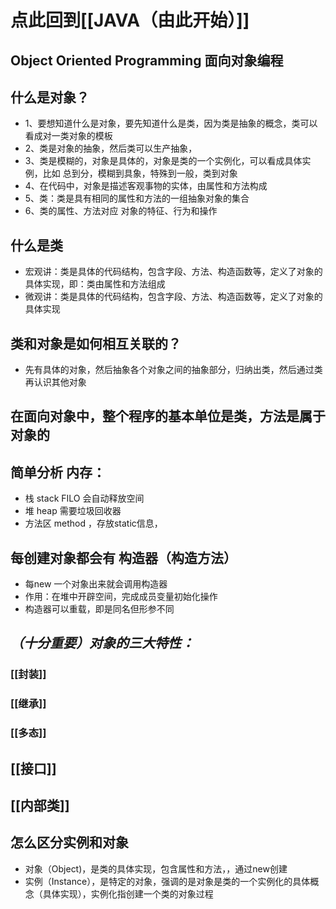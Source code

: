 # 点此回到[[JAVA（由此开始）]]

## Object Oriented Programming  面向对象编程

## 什么是对象？
- 1、要想知道什么是对象，要先知道什么是类，因为类是抽象的概念，类可以看成对一类对象的模板
- 2、类是对象的抽象，然后类可以生产抽象，
- 3、类是模糊的，对象是具体的，对象是类的一个实例化，可以看成具体实例，比如 总到分，模糊到具象，特殊到一般，类到对象
- 4、在代码中，对象是描述客观事物的实体，由属性和方法构成
- 5、类：类是具有相同的属性和方法的一组抽象对象的集合
- 6、类的属性、方法对应    对象的特征、行为和操作

## 什么是类
- 宏观讲：类是具体的代码结构，包含字段、方法、构造函数等，定义了对象的具体实现，即：类由属性和方法组成
- 微观讲：类是具体的代码结构，包含字段、方法、构造函数等，定义了对象的具体实现

## 类和对象是如何相互关联的？
- 先有具体的对象，然后抽象各个对象之间的抽象部分，归纳出类，然后通过类再认识其他对象

## 在面向对象中，整个程序的基本单位是类，方法是属于对象的

## 简单分析 内存：
- 栈 stack FILO   会自动释放空间
- 堆 heap  需要垃圾回收器
- 方法区  method ，存放static信息，

## 每创建对象都会有 构造器（构造方法）
- 每new 一个对象出来就会调用构造器
- 作用：在堆中开辟空间，完成成员变量初始化操作
- 构造器可以重载，即是同名但形参不同


## *（十分重要）对象的三大特性：*

### [[封装]]

### [[继承]]

### [[多态]]

## [[接口]]

## [[内部类]]

## 怎么区分实例和对象
- 对象（Object)，是类的具体实现，包含属性和方法，，通过new创建
- 实例（Instance），是特定的对象，强调的是对象是类的一个实例化的具体概念（具体实现），实例化指创建一个类的对象过程
